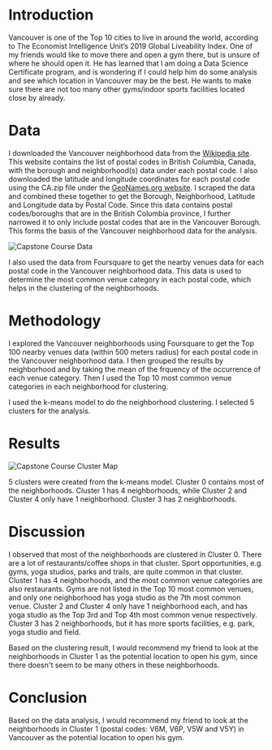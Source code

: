 # Introduction

Vancouver is one of the Top 10 cities to live in around the world, according to The Economist Intelligence Unit’s 2019 Global Liveability Index. One of my friends would like to move there and open a gym there, but is unsure of where he should open it. He has learned that I am doing a Data Science Certificate program, and is wondering if I could help him do some analysis and see which location in Vancouver may be the best. He wants to make sure there are not too many other gyms/indoor sports facilities located close by already.

# Data

I downloaded the Vancouver neighborhood data from the [Wikipedia site](https://en.wikipedia.org/wiki/List_of_postal_codes_of_Canada:_V). This website contains the list of postal codes in British Columbia, Canada, with the borough and neighborhood(s) data under each postal code. I also downloaded the latitude and longitude coordinates for each postal code using the CA.zip file under the [GeoNames.org website](http://download.geonames.org/export/zip/). I scraped the data and combined these together to get the Borough, Neighborhood, Latitude and Longitude data by Postal Code. Since this data contains postal codes/boroughs that are in the British Columbia province, I further narrowed it to only include postal codes that are in the Vancouver Borough. This forms the basis of the Vancouver neighborhood data for the analysis.

![Capstone Course Data](https://user-images.githubusercontent.com/75646781/117221162-9418a780-adbd-11eb-936f-f478776767d9.PNG)

I also used the data from Foursquare to get the nearby venues data for each postal code in the Vancouver neighborhood data. This data is used to determine the most common venue category in each postal code, which helps in the clustering of the neighborhoods.

# Methodology

I explored the Vancouver neighborhoods using Foursquare to get the Top 100 nearby venues data (within 500 meters radius) for each postal code in the Vancouver neighborhood data. I then grouped the results by neighborhood and by taking the mean of the frquency of the occurrence of each venue category. Then I used the Top 10 most common venue categories in each neighborhood for clustering.

I used the k-means model to do the neighborhood clustering. I selected 5 clusters for the analysis.

# Results

![Capstone Course Cluster Map](https://user-images.githubusercontent.com/75646781/117220708-9e867180-adbc-11eb-8387-c2a0c0f7c9d3.PNG)

5 clusters were created from the k-means model. Cluster 0 contains most of the neighborhoods. Cluster 1 has 4 neighborhoods, while Cluster 2 and Cluster 4 only have 1 neighborhood. Cluster 3 has 2 neighborhoods.

# Discussion

I observed that most of the neighborhoods are clustered in Cluster 0. There are a lot of restaurants/coffee shops in that cluster. Sport opportunities, e.g. gyms, yoga studios, parks and trails, are quite common in that cluster. Cluster 1 has 4 neighborhoods, and the most common venue categories are also restaurants. Gyms are not listed in the Top 10 most common venues, and only one neighborhood has yoga studio as the 7th most common venue. Cluster 2 and Cluster 4 only have 1 neighborhood each, and has yoga studio as the Top 3rd and Top 4th most common venue respectively. Cluster 3 has 2 neighborhoods, but it has more sports facilities, e.g. park, yoga studio and field.

Based on the clustering result, I would recommend my friend to look at the neighborhoods in Cluster 1 as the potential location to open his gym, since there doesn't seem to be many others in these neighborhoods.

# Conclusion

Based on the data analysis, I would recommend my friend to look at the neighborhoods in Cluster 1 (postal codes: V6M, V6P, V5W and V5Y) in Vancouver as the potential location to open his gym.

